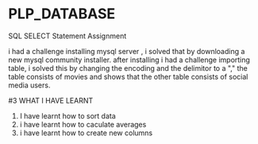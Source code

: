 # PLP_DATABASE

SQL SELECT Statement Assignment

i had a challenge installing mysql server , i solved that by downloading a new mysql community installer.
after installing i had a challenge importing table, i solved this by changing the encoding and the delimitor to a ","
the table consists of movies and shows that 
the other table consists of social media users.


#3 WHAT I HAVE LEARNT
1. I have learnt how to sort data
2. i have learnt how to caculate averages
3. i have learnt how to create new columns 
